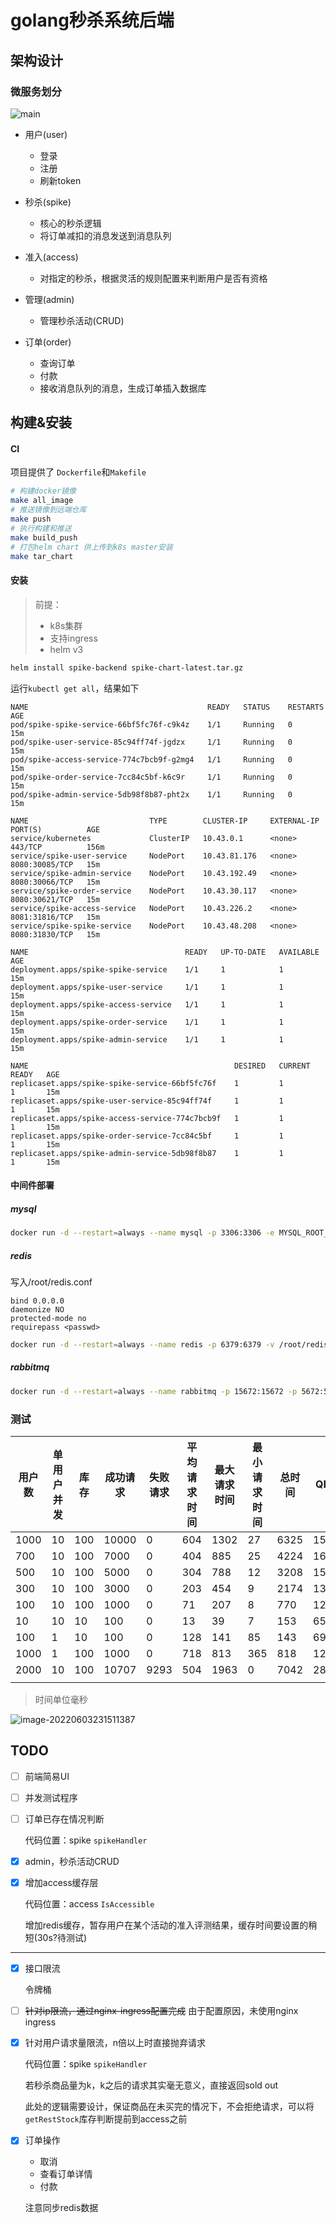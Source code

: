 # golang秒杀系统后端

## 架构设计

### 微服务划分

![main](assets/main.png)

* 用户(user)
  * 登录
  * 注册
  * 刷新token
  
* 秒杀(spike)
  * 核心的秒杀逻辑
  * 将订单减扣的消息发送到消息队列
  
* 准入(access)
  * 对指定的秒杀，根据灵活的规则配置来判断用户是否有资格

* 管理(admin)
  * 管理秒杀活动(CRUD)

* 订单(order)
  * 查询订单
  * 付款
  * 接收消息队列的消息，生成订单插入数据库


## 构建&安装

#### CI

项目提供了 `Dockerfile`和`Makefile`

```bash
# 构建docker镜像
make all_image
# 推送镜像到远端仓库
make push
# 执行构建和推送
make build_push
# 打包helm chart 供上传到k8s master安装
make tar_chart
```

#### 安装

> 前提：
>
> * k8s集群
> * 支持ingress
> * helm v3

```bash
helm install spike-backend spike-chart-latest.tar.gz
```

运行`kubectl get all`，结果如下

```
NAME                                        READY   STATUS    RESTARTS   AGE
pod/spike-spike-service-66bf5fc76f-c9k4z    1/1     Running   0          15m
pod/spike-user-service-85c94ff74f-jgdzx     1/1     Running   0          15m
pod/spike-access-service-774c7bcb9f-g2mg4   1/1     Running   0          15m
pod/spike-order-service-7cc84c5bf-k6c9r     1/1     Running   0          15m
pod/spike-admin-service-5db98f8b87-pht2x    1/1     Running   0          15m

NAME                           TYPE        CLUSTER-IP     EXTERNAL-IP   PORT(S)          AGE
service/kubernetes             ClusterIP   10.43.0.1      <none>        443/TCP          156m
service/spike-user-service     NodePort    10.43.81.176   <none>        8080:30085/TCP   15m
service/spike-admin-service    NodePort    10.43.192.49   <none>        8080:30066/TCP   15m
service/spike-order-service    NodePort    10.43.30.117   <none>        8080:30621/TCP   15m
service/spike-access-service   NodePort    10.43.226.2    <none>        8081:31816/TCP   15m
service/spike-spike-service    NodePort    10.43.48.208   <none>        8080:31830/TCP   15m

NAME                                   READY   UP-TO-DATE   AVAILABLE   AGE
deployment.apps/spike-spike-service    1/1     1            1           15m
deployment.apps/spike-user-service     1/1     1            1           15m
deployment.apps/spike-access-service   1/1     1            1           15m
deployment.apps/spike-order-service    1/1     1            1           15m
deployment.apps/spike-admin-service    1/1     1            1           15m

NAME                                              DESIRED   CURRENT   READY   AGE
replicaset.apps/spike-spike-service-66bf5fc76f    1         1         1       15m
replicaset.apps/spike-user-service-85c94ff74f     1         1         1       15m
replicaset.apps/spike-access-service-774c7bcb9f   1         1         1       15m
replicaset.apps/spike-order-service-7cc84c5bf     1         1         1       15m
replicaset.apps/spike-admin-service-5db98f8b87    1         1         1       15m
```

#### 中间件部署

##### mysql

```bash
docker run -d --restart=always --name mysql -p 3306:3306 -e MYSQL_ROOT_PASSWORD=<passwd> mysql
```

##### redis

写入/root/redis.conf

```
bind 0.0.0.0
daemonize NO
protected-mode no
requirepass <passwd>
```

```bash
docker run -d --restart=always --name redis -p 6379:6379 -v /root/redis.conf:/etc/redis/redis.conf -d redis /etc/redis/redis.conf
```

##### rabbitmq

```bash
docker run -d --restart=always --name rabbitmq -p 15672:15672 -p 5672:5672 -e RABBITMQ_DEFAULT_USER=<username> -e RABBITMQ_DEFAULT_PASS=<passwd> rabbitmq:management
```

### 测试

| 用户数 | 单用户并发 | 库存 | 成功请求 | 失败请求 | 平均请求时间 | 最大请求时间 | 最小请求时间 | 总时间 | QPS |
| ------ | ---------- | ---- | -------- | -------- | ------------ | ------------ | ------------ | ------ | ------ |
| 1000   | 10         | 100  | 10000    | 0        | 604          | 1302         | 27           | 6325   | 1581 |
| 700    | 10         | 100  | 7000     | 0        | 404          | 885          | 25           | 4224   | 1657 |
| 500    | 10         | 100  | 5000     | 0        | 304          | 788          | 12           | 3208   | 1558 |
| 300    | 10         | 100  | 3000     | 0        | 203          | 454          | 9            | 2174   | 1379 |
| 100    | 10         | 100  | 1000     | 0        | 71           | 207          | 8            | 770    | 1298 |
| 10     | 10         | 10   | 100      | 0        | 13           | 39           | 7            | 153    | 653  |
| 100    | 1          | 10   | 100      | 0        | 128          | 141          | 85           | 143    | 699  |
| 1000   | 1          | 100  | 1000     | 0        | 718          | 813          | 365          | 818    | 1222 |
| 2000 | 10 | 100 | 10707 | 9293 | 504 | 1963 | 0 | 7042 | 2840 |
|        |            |      |          |          |              |              |              |        |      |

> 时间单位毫秒

![image-20220603231511387](assets/image-20220603231511387.png)

## TODO

- [ ] 前端简易UI

- [ ] 并发测试程序

- [ ] 订单已存在情况判断

  代码位置：spike `spikeHandler`

- [x] admin，秒杀活动CRUD

- [x] 增加access缓存层

  代码位置：access `IsAccessible`

  增加redis缓存，暂存用户在某个活动的准入评测结果，缓存时间要设置的稍短(30s?待测试)

***

- [x] 接口限流

  令牌桶

- [ ] ~~针对ip限流，通过nginx-ingress配置完成~~ 由于配置原因，未使用nginx ingress

- [x] 针对用户请求量限流，n倍以上时直接抛弃请求

  代码位置：spike `spikeHandler`

  若秒杀商品量为k，k之后的请求其实毫无意义，直接返回sold out

  此处的逻辑需要设计，保证商品在未买完的情况下，不会拒绝请求，可以将`getRestStock`库存判断提前到access之前

- [x] 订单操作

  * 取消
  * 查看订单详情
  * 付款

  注意同步redis数据



  

  